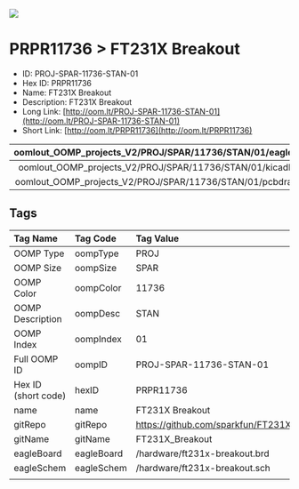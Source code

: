 


  
![][im]
# PRPR11736 > FT231X Breakout

- ID: PROJ-SPAR-11736-STAN-01
- Hex ID: PRPR11736
- Name: FT231X Breakout
- Description: FT231X Breakout
- Long Link: [http://oom.lt/PROJ-SPAR-11736-STAN-01](http://oom.lt/PROJ-SPAR-11736-STAN-01)
- Short Link: [http://oom.lt/PRPR11736](http://oom.lt/PRPR11736)
  

|oomlout_OOMP_projects_V2/PROJ/SPAR/11736/STAN/01/eagleImage.png|oomlout_OOMP_projects_V2/PROJ/SPAR/11736/STAN/01/eagleSchemImage.png|oomlout_OOMP_projects_V2/PROJ/SPAR/11736/STAN/01/kicadPcb3dFront.png|oomlout_OOMP_projects_V2/PROJ/SPAR/11736/STAN/01/kicadPcb3dBack.png|
| :---: | :---: | :---: | :---: |
|oomlout_OOMP_projects_V2/PROJ/SPAR/11736/STAN/01/kicadPcb3d.png|oomlout_OOMP_projects_V2/PROJ/SPAR/11736/STAN/01/bomBack.png|oomlout_OOMP_projects_V2/PROJ/SPAR/11736/STAN/01/bomFront.png|oomlout_OOMP_projects_V2/PROJ/SPAR/11736/STAN/01/pcbdraw.svg|
|oomlout_OOMP_projects_V2/PROJ/SPAR/11736/STAN/01/pcbdrawBack.svg||||

## Tags
  

|Tag Name|Tag Code|Tag Value|
| :--- | :--- | :--- |
|OOMP Type|oompType|PROJ|
|OOMP Size|oompSize|SPAR|
|OOMP Color|oompColor|11736|
|OOMP Description|oompDesc|STAN|
|OOMP Index|oompIndex|01|
|Full OOMP ID|oompID|PROJ-SPAR-11736-STAN-01|
|Hex ID (short code)|hexID|PRPR11736|
|name|name|FT231X Breakout|
|gitRepo|gitRepo|https://github.com/sparkfun/FT231X_Breakout|
|gitName|gitName|FT231X_Breakout|
|eagleBoard|eagleBoard|/hardware/ft231x-breakout.brd|
|eagleSchem|eagleSchem|/hardware/ft231x-breakout.sch|
||||



[im]: PROJ/SPAR/11736/STAN/01/kicadPcb3d_450.png
